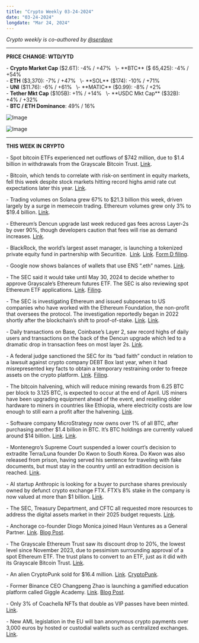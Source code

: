 ```yaml
---
title: "Crypto Weekly 03-24-2024"
date: "03-24-2024"
longdate: "Mar 24, 2024"
---
```


*Crypto weekly is co-authored by [@serdave](https://twitter.com/serdave_eth)*



---

**PRICE CHANGE: WTD/YTD**

\- **Crypto Market Cap** ($2.6T): -4% / +47%    
\- **BTC** ($ 65,425): -4% / +54%    
\- **ETH** ($3,370): -7% / +47%    
\- **SOL** ($174): -10% / +71%    
\- **UNI** ($11.76): -6% / +61%    
\- **MATIC** ($0.99): -8% / +2%    
\- **Tether Mkt Cap** ($105B): +1% / +14%    
\- **USDC Mkt Cap** ($32B): +4% / +32%    
\- **BTC / ETH Dominance**: 49% / 16%

![Image](/images/03-24-2024-1.png)

![Image](/images/03-24-2024-2.png)

---

**THIS WEEK IN CRYPTO**

\- Spot bitcoin ETFs experienced net outflows of $742 million, due to $1.4 billion in withdrawals from the Grayscale Bitcoin Trust. [Link](https://fortune.com/crypto/2024/03/21/bitcoin-etfs-record-outflow-retail-investors/).   
  
\- Bitcoin, which tends to correlate with risk-on sentiment in equity markets, fell this week despite stock markets hitting record highs amid rate cut expectations later this year. [Link](https://www.theblock.co/post/284115/bitcoin-stalls-stock-indices-record-highs-rate-cuts).   
  
\- Trading volumes on Solana grew 67% to $21.3 billion this week, driven largely by a surge in memecoin trading. Ethereum volumes grew only 3% to $19.4 billion. [Link](https://fortune.com/crypto/2024/03/20/solana-memecoins-ethereum-presale-dex-crypto/).   
  
\- Ethereum’s Dencun upgrade last week reduced gas fees across Layer-2s by over 90%, though developers caution that fees will rise as demand increases. [Link](https://decrypt.co/222574/how-much-ethereum-dencun-upgrade-cut-ethereum-l2-gas-fees).   
  
\- BlackRock, the world’s largest asset manager, is launching a tokenized private equity fund in partnership with Securitize.  [Link](https://www.bloomberg.com/news/articles/2024-03-19/blackrock-files-with-sec-to-offer-fund-with-tokenization-firm-securitize). [Link](https://www.theblock.co/post/283507/blackrock-to-launch-tokenized-investment-fund-with-securitize). [Form D filing](https://www.sec.gov/Archives/edgar/data/2013810/000201439024000001/xslFormDX01/primary_doc.xml).  
  
\- Google now shows balances of wallets that use ENS “.eth” names. [Link](https://www.theblock.co/post/284091/google-now-shows-ethereum-name-service-wallet-balances-in-search-results).   
  
\- The SEC said it would take until May 30, 2024 to decide whether to approve Grayscale’s Ethereum futures ETF. The SEC is also reviewing spot Ethereum ETF applications. [Link](https://www.theblock.co/post/284312/sec-delays-decision-on-grayscales-ethereum-futures-trust-etf-again). [Filing](https://www.sec.gov/files/rules/sro/nysearca/2024/34-99842.pdf).   
  
\- The SEC is investigating Ethereum and issued subpoenas to US companies who have worked with the Ethereum Foundation, the non-profit that oversees the protocol. The investigation reportedly began in 2022 shortly after the blockchain’s shift to proof-of-stake. [Link](https://fortune.com/crypto/2024/03/20/sec-gary-gensler-ethereum-security-commodity-crypto-foundation/). [Link](https://fortune.com/crypto/2024/03/21/securities-and-exchange-commission-subpoenas-ethereum-regulation/).   
  
\- Daily transactions on Base, Coinbase’s Layer 2, saw record highs of daily users and transactions on the back of the Dencun upgrade which led to a dramatic drop in transaction fees on most layer 2s. [Link](https://www.theblock.co/post/283056/base-dencun-transactions-users-surge).   
  
\- A federal judge sanctioned the SEC for its “bad faith” conduct in relation to a lawsuit against crypto company DEBT Box last year, when it had misrepresented key facts to obtain a temporary restraining order to freeze assets on the crypto platform. [Link](https://fortune.com/crypto/2024/03/18/gary-gensler-sec-debt-box-crypto-sanctions-utah/). [Filing](https://storage.courtlistener.com/recap/gov.uscourts.utd.141167/gov.uscourts.utd.141167.275.0.pdf).   
  
\- The bitcoin halvening, which will reduce mining rewards from 6.25 BTC per block to 3.125 BTC, is expected to occur at the end of April. US miners have been upgrading equipment ahead of the event, and reselling older hardware to miners in countries like Ethiopia, where electricity costs are low enough to still earn a profit after the halvening. [Link](https://www.bloomberg.com/news/articles/2024-03-23/bitcoin-halving-spurs-exodus-of-old-us-mining-computers-abroad).   
  
\- Software company MicroStrategy now owns over 1% of all BTC, after purchasing another $1.4 billion in BTC. It’s BTC holdings are currently valued around $14 billion. [Link](https://www.bloomberg.com/news/articles/2024-03-19/microstrategy-owns-about-1-of-all-bitcoin-with-latest-purchase-mstr). [Link](https://www.theblock.co/post/283375/microstrategy-buys-more-bitcoin).   
  
\- Montenegro’s Supreme Court suspended a lower court’s decision to extradite Terra/Luna founder Do Kwon to South Korea. Do Kwon was also released from prison, having served his sentence for traveling with fake documents, but must stay in the country until an extradition decision is reached. [Link](https://www.bloomberg.com/news/articles/2024-03-22/montenegro-suspends-decision-to-extradite-do-kwon-to-south-korea).   
  
\- AI startup Anthropic is looking for a buyer to purchase shares previously owned by defunct crypto exchange FTX. FTX’s 8% stake in the company is now valued at more than $1 billion. [Link](https://www.theblock.co/post/284292/openai-rival-anthropic-selling-ftx-stake-but-saudi-buyers-left-out-of-consideration-report).   
  
\- The SEC, Treasury Department, and CFTC all requested more resources to address the digital assets market in their 2025 budget requests. [Link](https://www.theblock.co/post/284279/sec-and-other-federal-agencies-seek-to-bulk-up-on-cryptocurrency-resources-in-2025-budget-requests).   
  
\- Anchorage co-founder Diogo Monica joined Haun Ventures as a General Partner. [Link](https://www.theblock.co/post/283631/anchorage-co-founder-diogo-monica-joins-haun-ventures-as-general-partner). [Blog Post](https://www.haun.co/article/diogo-monica).   
  
\- The Grayscale Ethereum Trust saw its discount drop to 20%, the lowest level since November 2023, due to pessimism surrounding approval of a spot Ethereum ETF. The trust plans to convert to an ETF, just as it did with its Grayscale Bitcoin Trust. [Link](https://www.theblock.co/post/283610/grayscale-ethereum-trust-discount-drops-to-20-as-hope-dwindles-for-spot-etf-in-may).   
  
\- An alien CryptoPunk sold for $16.4 million. [Link](https://www.theblock.co/post/283814/second-most-expensive-cryptopunk-ever-sells-for-the-second-time-in-march). [CryptoPunk](http://v/).   
  
\- Former Binance CEO Changpeng Zhao is launching a gamified education platform called Giggle Academy. [Link](https://www.theblock.co/post/283244/changpeng-zhao-announces-project-involving-nfts). [Blog Post](https://www.giggleacademy.com/Giggle%20Academy%20v0.4%2020240221.pdf).    
  
\- Only 3% of Coachella NFTs that double as VIP passes have been minted. [Link](https://www.theblock.co/post/283684/no-one-seems-to-want-1200-coachella-nfts-that-double-as-vip-passes).   
  
\- New AML legislation in the EU will ban anonymous crypto payments over 3,000 euros by hosted or custodial wallets such as centralized exchanges. [Link](https://cointelegraph.com/news/eu-enacts-ban-on-anonymous-crypto-transactions-via-self-custody-wallets).